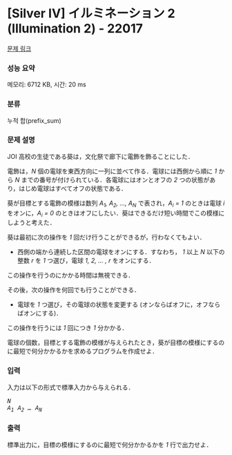# [Silver IV] イルミネーション 2 (Illumination 2) - 22017 

[문제 링크](https://www.acmicpc.net/problem/22017) 

### 성능 요약

메모리: 6712 KB, 시간: 20 ms

### 분류

누적 합(prefix_sum)

### 문제 설명

<p>JOI 高校の生徒である葵は，文化祭で廊下に電飾を飾ることにした．</p>

<p>電飾は，<var>N</var> 個の電球を東西方向に一列に並べて作る．電球には西側から順に <var>1</var> から <var>N</var> までの番号が付けられている．各電球にはオンとオフの <var>2</var> つの状態があり，はじめ電球はすべてオフの状態である．</p>

<p>葵が目標とする電飾の模様は数列 <var>A<sub>1</sub>, A<sub>2</sub>, ..., A<sub>N</sub></var> で表され，<var>A<sub>i</sub> = 1</var> のときは電球 <var>i</var> をオンに，<var>A<sub>i</sub> = 0</var> のときはオフにしたい．葵はできるだけ短い時間でこの模様にしようと考えた．</p>

<p>葵は最初に次の操作を <var>1</var> 回だけ行うことができるが，行わなくてもよい．</p>

<ul>
	<li>西側の端から連続した区間の電球をオンにする．すなわち， <var>1</var> 以上 <var>N</var> 以下の整数 <var>r</var> を <var>1</var> つ選び，電球 <var>1, 2, ... , r</var> をオンにする．</li>
</ul>

<p>この操作を行うのにかかる時間は無視できる．</p>

<p>その後，次の操作を何回でも行うことができる．</p>

<ul>
	<li>電球を <var>1</var> つ選び，その電球の状態を変更する (オンならばオフに，オフならばオンにする)．</li>
</ul>

<p>この操作を行うには <var>1</var> 回につき <var>1</var> 分かかる．</p>

<p>電球の個数，目標とする電飾の模様が与えられたとき，葵が目標の模様にするのに最短で何分かかるかを求めるプログラムを作成せよ．</p>

### 입력 

 <p>入力は以下の形式で標準入力から与えられる．</p>

<pre><var>N</var>
<var>A<sub>1</sub></var> <var>A<sub>2</sub></var> <var>…</var> <var>A<sub>N</sub></var></pre>

### 출력 

 <p>標準出力に，目標の模様にするのに最短で何分かかるかを <var>1</var> 行で出力せよ．</p>

